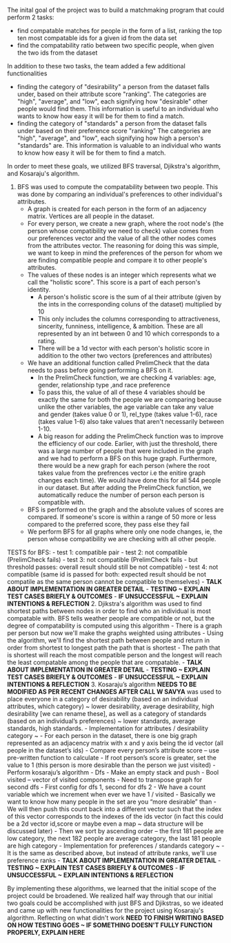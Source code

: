 <!-- The output and correctness of each algorithm – You should summarize, visualize, or highlight some part of the full-scale run of each algorithm. Additionally, the report should briefly describe what tests you performed to confirm that each algorithm was working as intended.

The answer to your leading question – You should direct address your proposed leading question. How did you answer this question? What did you discover? If your project was ultimately unsuccessful, give a brief reflection about what worked and what you would do differently as a team. -->

The inital goal of the project was to build a matchmaking program that could perform 2 tasks: 
- find compatable matches for people in the form of a list, ranking the top ten most compatable ids for a given id from the data set
- find the compatability ratio between two specific people, when given the two ids from the dataset

In addition to these two tasks, the team added a few additional functionalities
- finding the category of "desirability" a person from the dataset falls under, based on their attribute score "ranking". The categories are "high", "average", and "low", each signifying how "desirable" other people would find them. This information is useful to an individual who wants to know how easy it will be for them to find a match.
- finding the category of "standards" a person from the dataset falls under based on their preference score "ranking" The categories are "high", "average", and "low", each signifying how high a person's "standards" are. This information is valuable to an individual who wants to know how easy it will be for them to find a match.

In order to meet these goals, we utilized BFS traversal, Djikstra's algorithm, and Kosaraju's algorithm. 

1. BFS was used to compute the compatability between two people. This was done by comparing an individual's preferences to other individual's attributes.
    - A graph is created for each person in the form of an adjacency matrix. Vertices are all people in the dataset.
    - For every person, we create a new graph, where the root node's (the person whose compatibility we need to check) value comes from our preferences vector and the value of all the other nodes comes from the attributes vector. The reasoning for doing this was simple, we want to keep in mind the preferences of the person for whom we are finding compatible people and compare it to other people's attributes.
    - The values of these nodes is an integer which represents what we call the "holistic score". This score is a part of each person's identity.
        - A person's holistic score is the sum of al their attribute (given by the ints in the corresponding coluns of the dataset) multiplied by 10
        - This only includes the columns corresponding to attractiveness, sincerity, funniness, intelligence, & ambition. These are all represented by an int between 0 and 10 which corresponds to a rating. 
        - There will be a 1d vector with each person's holistic score in addition to the other two vectors (preferences and attributes)
    - We have an additional function called PrelimCheck that the data needs to pass before going performing a BFS on it. 
        - In the PrelimCheck function, we are checking 4 variables: age, gender, relationship type ,and race preference
        - To pass this, the value of all of these 4 variables should be exactly the same for both the people we are comparing because unlike the other variables, the age variable can take any value and gender (takes value 0 or 1), rel_type (takes value 1-6), race (takes value 1-6) also take values that aren't necessarily between 1-10.
        - A big reason for adding the PrelimCheck function was to improve the efficiency of our code. Earlier, with just the threshold, there was a large number of people that were included in the graph and we had to perform a BFS on this huge graph. Furthermore, there would be a new graph for each person (where the root takes value from the prefrences vector i.e the enitire graph changes each time). We would have done this for all 544 people in our dataset. But after adding the PrelimCheck function, we automatically reduce the number of person each person is compatible with.
    - BFS is performed on the graph and the absolute values of scores are compared. If someone's score is within a range of 50 more or less compared to the preferred score, they pass else they fail
    - We perform BFS for all graphs where only one node changes, ie, the person whose compatibility we are checking with all other people. 

TESTS for BFS:
    - test 1: compatible pair
    - test 2: not compatible (PrelimCheck fails)
    - test 3: not compatible (PrelimCheck fails - but threshold passes: overall result should still be not compatible)
    - test 4: not compatible (same id is passed for both: expected result should be not compatile as the same person cannot be compatible to themselves)
    - **TALK ABOUT IMPLEMENTATION IN GREATER DETAIL**
    - **TESTING ~ EXPLAIN TEST CASES BRIEFLY & OUTCOMES**
    - **IF UNSUCCESSFUL ~ EXPLAIN INTENTIONS & REFLECTION**
2. Djikstra's algorithm was used to find shortest paths between nodes in order to find who an individual is most compatable with. BFS tells weather people are compatible or not, but the degree of compatability is computed using this algorithm
    - There is a graph per person but now we'll make the graphs weighted using attributes
    - Using the algorithm, we'll find the shortest path between people and return in order from shortest to longest path the path that is shortest
    - The path that is shortest will reach the most compatible person and the longest will reach the least compatable among the people that are compatable.
    - **TALK ABOUT IMPLEMENTATION IN GREATER DETAIL**
    - **TESTING ~ EXPLAIN TEST CASES BRIEFLY & OUTCOMES**
    - **IF UNSUCCESSFUL ~ EXPLAIN INTENTIONS & REFLECTION**
3. Kosaraju’s algorithm **NEEDS TO BE MODIFIED AS PER RECENT CHANGES AFTER CALL W SAVYA** was used to place everyone in a category of desirability (based on an individual attributes, which category) ~ lower desirability, average desirability, high desirability [we can rename these], as well as a category of standards (based on an individual’s preferences) ~ lower standards, average standards, high standards.
    - Implementation for attributes / desirability category ~
        - For each person in the dataset, there is one big graph represented as an adjacency matrix with x and y axis being the id vector (all people in the dataset’s ids)
        - Compare every person’s attribute score – use pre-written function to calculate
        - If root person’s score is greater, set the value to 1 (this person is more desirable than the person we just visited)
        - Perform kosaraju’s algorithm 
            - Dfs
            - Make an empty stack and push
            - Bool visited – vector of visited components
            - Need to transpose graph for second dfs
            - First config for dfs 1, second for dfs 2
        - We have a count variable which we increment when ever we have 1 / visited
        - Basically we want to know how many people in the set are you “more desirable” than
        - We will then push this count back into a different vector such that the index of this vector corresponds to the indexes of the ids vector (in fact this could be a 2d vector id,score or maybe even a map ~ data structure will be discussed later)
        - Then we sort by ascending order – the first 181 people are low category, the next 182 people are average category, the last 181 people are high category
    - Implementation for preferences / standards category ~
        - It is the same as described above, but instead of attribute ranks, we'll use preference ranks
    - **TALK ABOUT IMPLEMENTATION IN GREATER DETAIL**
    - **TESTING ~ EXPLAIN TEST CASES BRIEFLY & OUTCOMES**
    - **IF UNSUCCESSFUL ~ EXPLAIN INTENTIONS & REFLECTION**

By implementing these algorithms, we learned that the initial scope of the project could be broadened. We realized half way through that our initial two goals could be accomplished with just BFS and Djikstras, so we ideated and came up with new functionalities for the project using Kosaraju's algorithm. Reflecting on what didn't work **NEED TO FINISH WRITING BASED ON HOW TESTING GOES ~ IF SOMETHING DOESN'T FULLY FUNCTION PROPERLY, EXPLAIN HERE**
